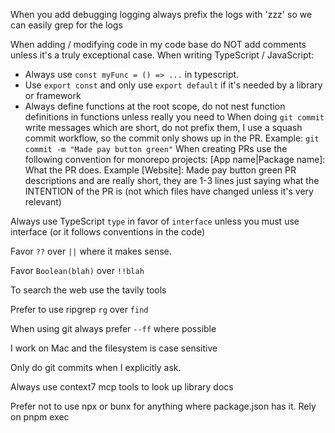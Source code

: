 When you add debugging logging always prefix the logs with 'zzz' so we can easily grep for the logs

When adding / modifying code in my code base do NOT add comments unless it's a truly exceptional case. 
When writing TypeScript / JavaScript:
  - Always use `const myFunc = () => ...` in typescript. 
  - Use `export const` and only use `export default` if it's needed by a library or framework
  - Always define functions at the root scope, do not nest function definitions in functions unless really you need to
When doing `git commit` write messages which are short, do not prefix them, I use a squash commit workflow, so the commit only shows up in the PR. Example: `git commit -m "Made pay button green"`
When creating PRs use the following convention for monorepo projects: [App name|Package name]: What the PR does. Example [Website]: Made pay button green
PR descriptions and are really short, they are 1-3 lines just saying what the INTENTION of the PR is (not which files have changed unless it's very relevant)

Always use TypeScript `type` in favor of `interface` unless you must use interface (or it follows conventions in the code)

Favor `??` over `||` where it makes sense.

Favor `Boolean(blah)` over `!!blah`

To search the web use the tavily tools

Prefer to use ripgrep `rg` over `find`

When using git always prefer `--ff` where possible

I work on Mac and the filesystem is case sensitive

Only do git commits when I explicitly ask.

Always use context7 mcp tools to look up library docs

Prefer not to use npx or bunx for anything where package.json has it. Rely on pnpm exec